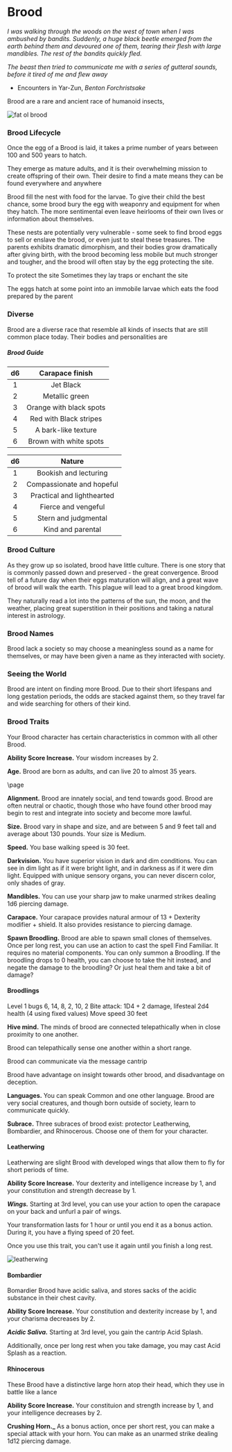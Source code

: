# Brood

_I was walking through the woods on the west of town when I was ambushed by bandits. Suddenly, a huge black beetle emerged from the earth behind them and devoured one of them, tearing their flesh with large mandibles. The rest of the bandits quickly fled._

_The beast then tried to communicate me with a series of gutteral sounds, before it tired of me and flew away_

- Encounters in Yar-Zun, _Benton Forchristsake_

Brood are a rare and ancient race of humanoid insects,

![fat ol brood](https://cdnb.artstation.com/p/assets/images/images/021/807/585/20191106000914/smaller_square/joshua-carrenca-red-bug.jpg?1573020554)

### Brood Lifecycle

Once the egg of a Brood is laid, it takes a prime number of years between 100 and 500 years to hatch.

They emerge as mature adults, and it is their overwhelming mission to create offspring of their own.
Their desire to find a mate means they can be found everywhere and anywhere

Brood fill the nest with food for the larvae. To give their child the best chance, some brood bury the egg with weaponry and equipment for when they hatch. The more sentimental even leave heirlooms of their own lives or information about themselves.

These nests are potentially very vulnerable - some seek to find brood eggs to sell or enslave the brood, or even just to steal these treasures. The parents exhibits dramatic dimorphism, and their bodies grow dramatically after giving birth, with the brood becoming less mobile but much stronger and tougher, and the brood will often stay by the egg protecting the site.

To protect the site Sometimes they lay traps or enchant the site

The eggs hatch at some point into an immobile larvae which eats the food prepared by the parent

### Diverse

Brood are a diverse race that resemble all kinds of insects that are still common place today. Their bodies and personalities are

##### Brood Guide

| d6 | Carapace finish |
| :-: | :-: |
| 1 | Jet Black |
| 2 | Metallic green |
| 3 | Orange with black spots |
| 4 | Red with Black stripes |
| 5 | A bark-like texture |
| 6 | Brown with white spots |

| d6  |           Nature           |
| :-: | :------------------------: |
|  1  |   Bookish and lecturing    |
|  2  | Compassionate and hopeful  |
|  3  | Practical and lighthearted |
|  4  |    Fierce and vengeful     |
|  5  |    Stern and judgmental    |
|  6  |     Kind and parental      |

### Brood Culture

As they grow up so isolated, brood have little culture. There is one story that is commonly passed down and preserved - the great convergence. Brood tell of a future day when their eggs maturation will align, and a great wave of brood will walk the earth. This plague will lead to a great brood kingdom.

They naturally read a lot into the patterns of the sun, the moon, and the weather, placing great superstition in their positions and taking a natural interest in astrology.

### Brood Names

Brood lack a society so may choose a meaningless sound as a name for themselves, or may have been given a name as they interacted with society.

### Seeing the World

Brood are intent on finding more Brood. Due to their short lifespans and long gestation periods, the odds are stacked against them, so they travel far and wide searching for others of their kind.

### Brood Traits

Your Brood character has certain characteristics in common with all other Brood.

**Ability Score Increase.** Your wisdom increases by 2.

**Age.** Brood are born as adults, and can live 20 to almost 35 years.

\page

**Alignment.** Brood are innately social, and tend towards good. Brood are often neutral or chaotic, though those who have found other brood may begin to rest and integrate into society and become more lawful.

**Size.** Brood vary in shape and size, and are between 5 and 9 feet tall and average about 130 pounds. Your size is Medium.

**Speed.** You base walking speed is 30 feet.

**Darkvision.** You have superior vision in dark and dim conditions. You can see in dim light as if it were bright light, and in darkness as if it were dim light. Equipped with unique sensory organs, you can never discern color, only shades of gray.

**Mandibles.** You can use your sharp jaw to make unarmed strikes dealing 1d6 piercing damage.

**Carapace.** Your carapace provides natural armour of 13 + Dexterity modifier + shield. It also provides resistance to piercing damage.

**Spawn Broodling.** Brood are able to spawn small clones of themselves. Once per long rest, you can use an action to cast the spell Find Familiar. It requires no material components. You can only summon a Broodling. If the broodling drops to 0 health, you can choose to take the hit instead, and negate the damage to the broodling? Or just heal them and take a bit of damage?

#### Broodlings

Level 1 bugs
6, 14, 8, 2, 10, 2
Bite attack: 1D4 + 2 damage, lifesteal
2d4 health (4 using fixed values)
Move speed 30 feet

**Hive mind.** The minds of brood are connected telepathically when in close proximity to one another.

Brood can telepathically sense one another within a short range.

Brood can communicate via the message cantrip

Brood have advantage on insight towards other brood, and disadvantage on deception.

**Languages.** You can speak Common and one other language. Brood are very social creatures, and though born outside of society, learn to communicate quickly.

**Subrace.** Three subraces of brood exist: protector Leatherwing, Bombardier, and Rhinocerous. Choose
one of them for your character.

#### Leatherwing

Leatherwing are slight Brood with developed wings that allow them to fly for short periods of time.

**Ability Score Increase.** Your dexterity and intelligence increase by 1, and your constitution and strength decrease by 1.

**_Wings._** Starting at 3rd level, you can use your action to open the carapace on your back and unfurl a pair of wings.

Your transformation lasts for 1 hour or until you end it as a bonus action. During it, you have a flying speed of 20 feet.

Once you use this trait, you can't use it again until you finish a long rest.

![leatherwing](https://cdnb.artstation.com/p/assets/images/images/019/885/013/large/joshua-carrenca-cell-lookalike.jpg?1565417503)

#### Bombardier

Bomardier Brood have acidic saliva, and stores sacks of the acidic substance in their chest cavity.

**Ability Score Increase.** Your constitution and dexterity increase by 1, and your charisma decreases by 2.

**_Acidic Saliva._** Starting at 3rd level, you gain the cantrip Acid Splash.

Additionally, once per long rest when you take damage, you may cast Acid Splash as a reaction.

#### Rhinocerous

These Brood have a distinctive large horn atop their head, which they use in battle like a lance

**Ability Score Increase.** Your constituion and strength increase by 1, and your intelligence decreases by 2.

**Crushing Horn.\_** As a bonus action, once per short rest, you can make a special attack with your horn. You can make as an unarmed strike dealing 1d12 piercing damage.
